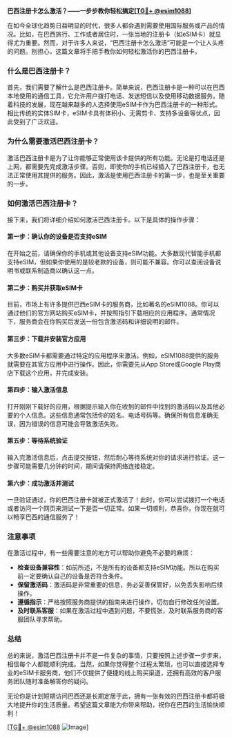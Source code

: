 **巴西注册卡怎么激活？——一步步教你轻松搞定[[TG💪+ @esim1088](https://t.me/s/esim1088)]**

在如今全球化趋势日益明显的时代，很多人都会遇到需要使用国际服务或产品的情况。比如，在巴西旅行、工作或者居住时，一张当地的注册卡（如eSIM卡）就显得尤为重要。然而，对于许多人来说，“巴西注册卡怎么激活”可能是一个让人头疼的问题。别担心，这篇文章将手把手教你如何轻松激活你的巴西注册卡。

### 什么是巴西注册卡？

首先，我们需要了解什么是巴西注册卡。简单来说，巴西注册卡是一种可以在巴西本地使用的通信工具，它允许用户拨打电话、发送短信以及使用移动数据服务。随着科技的发展，现在越来越多的人选择使用eSIM卡作为巴西注册卡的一种形式。相比传统的实体SIM卡，eSIM卡具有体积小、无需剪卡、支持多设备等优点，因此受到了广泛欢迎。

### 为什么需要激活巴西注册卡？

激活巴西注册卡是为了让你能够正常使用该卡提供的所有功能。无论是打电话还是上网，都需要先完成激活步骤。否则，即使你的手机已经插入了巴西注册卡，也无法正常使用其提供的服务。因此，激活是使用巴西注册卡的第一步，也是至关重要的一步。

### 如何激活巴西注册卡？

接下来，我们将详细介绍如何激活巴西注册卡。以下是具体的操作步骤：

#### 第一步：确认你的设备是否支持eSIM

在开始之前，请确保你的手机或其他设备支持eSIM功能。大多数现代智能手机都支持eSIM，但如果你使用的是较老款的设备，则可能不兼容。你可以查阅设备说明书或联系制造商以确认这一点。

#### 第二步：购买并获取eSIM卡

目前，市场上有许多提供巴西eSIM卡的服务商，比如著名的eSIM1088。你可以通过他们的官方网站购买eSIM卡，并按照指引下载相应的应用程序。通常情况下，服务商会在你购买后发送一份包含激活码和详细说明的邮件。

#### 第三步：下载并安装官方应用

大多数eSIM卡都需要通过特定的应用程序来激活。例如，eSIM1088提供的服务就需要在其官方应用中进行操作。因此，你需要先从App Store或Google Play商店下载这个应用，并完成安装。

#### 第四步：输入激活信息

打开刚刚下载好的应用，根据提示输入你在收到的邮件中找到的激活码以及其他必要的个人信息。这些信息通常包括你的姓名、电话号码等。确保所有信息准确无误，因为错误的信息可能会导致激活失败。

#### 第五步：等待系统验证

输入完激活信息后，点击提交按钮，然后耐心等待系统对你的请求进行验证。这一步骤可能需要几分钟的时间，期间请保持网络连接稳定。

#### 第六步：成功激活并测试

一旦验证通过，你的巴西注册卡就被正式激活了！此时，你可以尝试拨打一个电话或者访问一个网页来测试一下是否一切正常。如果一切顺利，恭喜你，你现在就可以畅享巴西的通信服务了！

### 注意事项

在激活过程中，有一些需要注意的地方可以帮助你避免不必要的麻烦：

- **检查设备兼容性**：如前所述，不是所有的设备都支持eSIM功能。所以在购买前一定要确认自己的设备是否符合条件。
- **保留激活码**：激活码是非常重要的信息，务必妥善保管好，以免丢失影响后续操作。
- **遵循指示**：严格按照服务商提供的指南来进行操作，切勿自行修改任何设置。
- **及时联系客服**：如果在激活过程中遇到问题，不要慌张，及时联系服务商的客服团队寻求帮助。

### 总结

总的来说，激活巴西注册卡并不是一件复杂的事情，只要按照上述步骤一步步来，相信每个人都能顺利完成。当然，如果你觉得整个过程太繁琐，也可以直接选择专业的eSIM卡服务商，他们不仅提供了便捷的线上购买渠道，还拥有高效的客户服务团队随时准备解答你的疑问。

无论你是计划短期访问巴西还是长期定居于此，拥有一张有效的巴西注册卡都将极大地提升你的生活质量。希望这篇文章能为你带来帮助，祝你在巴西的生活愉快顺利！

[[TG💪+ @esim1088](https://t.me/s/esim1088) ![Image](https://i.postimg.cc/4NQfJmqS/Snipaste-2025-05-13-00-14-12.png)]